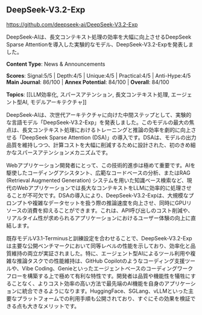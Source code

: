 ## DeepSeek-V3.2-Exp

https://github.com/deepseek-ai/DeepSeek-V3.2-Exp

DeepSeek-AIは、長文コンテキスト処理の効率を大幅に向上させるDeepSeek Sparse Attentionを導入した実験的なモデル、DeepSeek-V3.2-Expを発表しました。

**Content Type**: News & Announcements

**Scores**: Signal:5/5 | Depth:4/5 | Unique:4/5 | Practical:4/5 | Anti-Hype:4/5
**Main Journal**: 86/100 | **Annex Potential**: 84/100 | **Overall**: 84/100

**Topics**: [[LLM効率化, スパースアテンション, 長文コンテキスト処理, エージェント型AI, モデルアーキテクチャ]]

DeepSeek-AIは、次世代アーキテクチャに向けた中間ステップとして、実験的な言語モデル「DeepSeek-V3.2-Exp」を発表しました。このモデルの最大の焦点は、長文コンテキスト処理におけるトレーニングと推論の効率を劇的に向上させる「DeepSeek Sparse Attention (DSA)」の導入です。DSAは、モデルの出力品質を維持しつつ、計算コストを大幅に削減するために設計された、初のきめ細かなスパースアテンションメカニズムです。

Webアプリケーション開発者にとって、この技術的進歩は極めて重要です。AIを駆使したコーディングアシスタント、広範なコードベースの分析、またはRAG (Retrieval Augmented Generation) システムを用いた知識ベース検索など、現代のWebアプリケーションでは長大なコンテキストをLLMに効率的に処理させることが不可欠です。DSAの導入により、DeepSeek-V3.2-Expは、大規模なプロンプトや複雑なデータセットを扱う際の推論速度を向上させ、同時にGPUリソースの消費を抑えることができます。これは、API呼び出しのコスト削減や、リアルタイム性が求められるアプリケーションにおけるユーザー体験の向上に直結します。

既存モデルV3.1-Terminusと訓練設定を合わせることで、DeepSeek-V3.2-Expは主要な公開ベンチマークにおいて同等レベルの性能を示しており、効率化と品質維持の両立が実証されました。特に、エージェント型AIによるツール利用や複雑な推論タスクでの性能維持は、GitHub Copilotのようなコーディング支援ツールや、Vibe Coding、Genieといったエージェントベースのコーディングワークフローを構築する上で極めて有利な特性です。開発者は品質や機能性を犠牲にすることなく、よりコスト効率の高い方法で最先端のAI機能を自身のアプリケーションに統合できるようになります。HuggingFace、SGLang、vLLMといった主要なプラットフォームでの利用手順も公開されており、すぐにその効果を検証できる点も大きなメリットです。